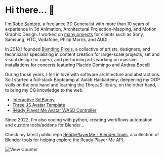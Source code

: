 # Hi there... 👋

I'm [Robe Santoro](https://linktr.ee/robesantoro), a freelance 3D Generalist with more than 10 years of experience in 3d Animation, Architectural Projection-Mapping, and Motion Graphic Design. I worked on [many projects](https://vimeo.com/robesantoro/videos) for clients such as Sony, Samsung, HTC, Vodafone, Philip Morris, and AUDI.

[](https://user-images.githubusercontent.com/1170571/196966158-76a67dd2-b9cf-465c-9611-3a6ae68b4a8b.mp4)

In 2018 I founded [Blending Pixels](https://www.blendingpixels.com/), a collective of artists, designers, and technicians specializing in content creation for large-scale projects, set and visual design for opera, and performing arts working on massive installations for concerts featuring Placido Domingo and Andrea Bocelli.

[](https://user-images.githubusercontent.com/1170571/196964784-1d149396-b1f1-4626-85ad-d00c076e8e50.mp4)

During those years, I fell in love with software architecture and abstractions. So I started a full-stack Bootcamp at Aulab Hackademy, deepening my OOP skills on the one hand and learning the ThreeJS library, on the other hand, to bring my CG knowledge to the web.

- [Interactive 3d Bunny](https://interactive-3d-bunny.vercel.app/)
- [Three JS Avatar Template](https://vite-three-js-avatar-template.vercel.app/)
- [Ready Player Me Avatar WASD Controller](https://three-js-avatar-controller.vercel.app/)

Since 2022, I'm also coding with python, creating workflows automation and custom tools/addons for Blender...

Check my latest public repo [ReadyPlayerMe - Blender Tools](https://github.com/RobeSantoro/ReadyPlayerMe-Blender-Tools), a collection of Blender tools for helping explore the Ready Player Me API.

![View Counter](https://komarev.com/ghpvc/?username=RobeSantoro&label=PROFILE+VIEWS&color=21525D)
